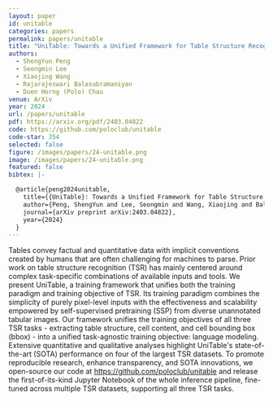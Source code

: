```yaml
---
layout: paper
id: unitable
categories: papers
permalink: papers/unitable
title: "UniTable: Towards a Unified Framework for Table Structure Recognition via Self-Supervised Pretraining"
authors: 
  - ShengYun Peng
  - Seongmin Lee
  - Xiaojing Wang
  - Rajarajeswari Balasubramaniyan
  - Duen Horng (Polo) Chau
venue: ArXiv
year: 2024
url: /papers/unitable
pdf: https://arxiv.org/pdf/2403.04822
code: https://github.com/poloclub/unitable
code-star: 354
selected: false
figure: /images/papers/24-unitable.png
image: /images/papers/24-unitable.png
featured: false
bibtex: |-

  @article{peng2024unitable,
    title={{UniTable}: Towards a Unified Framework for Table Structure Recognition via Self-Supervised Pretraining},
    author={Peng, ShengYun and Lee, Seongmin and Wang, Xiaojing and Balasubramaniyan, Rajarajeswari and Chau, Duen Horng},
    journal={arXiv preprint arXiv:2403.04822},
    year={2024}
  }
---
```


Tables convey factual and quantitative data with implicit conventions created by humans that are often challenging for machines to parse. Prior work on table structure recognition (TSR) has mainly centered around complex task-specific combinations of available inputs and tools. We present UniTable, a training framework that unifies both the training paradigm and training objective of TSR. Its training paradigm combines the simplicity of purely pixel-level inputs with the effectiveness and scalability empowered by self-supervised pretraining (SSP) from diverse unannotated tabular images. Our framework unifies the training objectives of all three TSR tasks - extracting table structure, cell content, and cell bounding box (bbox) - into a unified task-agnostic training objective: language modeling. Extensive quantitative and qualitative analyses highlight UniTable's state-of-the-art (SOTA) performance on four of the largest TSR datasets. To promote reproducible research, enhance transparency, and SOTA innovations, we open-source our code at https://github.com/poloclub/unitable and release the first-of-its-kind Jupyter Notebook of the whole inference pipeline, fine-tuned across multiple TSR datasets, supporting all three TSR tasks.
